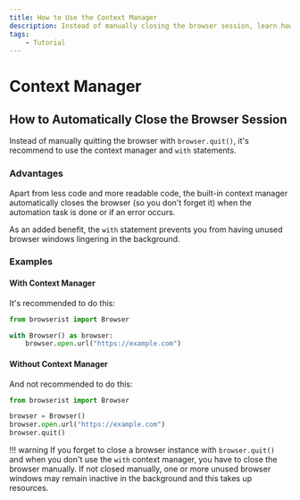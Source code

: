 ```yaml
---
title: How to Use the Context Manager
description: Instead of manually closing the browser session, learn how to use the context manager to automatically close the browser session with Browserist. Includes code examples.
tags:
    - Tutorial
---
```


# Context Manager
## How to Automatically Close the Browser Session
Instead of manually quitting the browser with `browser.quit()`, it's recommend to use the context manager and `with` statements.

### Advantages
Apart from less code and more readable code, the built-in context manager automatically closes the browser (so you don't forget it) when the automation task is done or if an error occurs.

As an added benefit, the `with` statement prevents you from having unused browser windows lingering in the background.

### Examples
#### With Context Manager
It's recommended to do this:

```python linenums="1"
from browserist import Browser

with Browser() as browser:
    browser.open.url("https://example.com")
```

#### Without Context Manager
And not recommended to do this:

```python linenums="1"
from browserist import Browser

browser = Browser()
browser.open.url("https://example.com")
browser.quit()
```

!!! warning
    If you forget to close a browser instance with `browser.quit()` and when you don't use the `with` context manager, you have to close the browser manually. If not closed manually, one or more unused browser windows may remain inactive in the background and this takes up resources.
